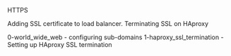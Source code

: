 HTTPS

Adding SSL certificate to load balancer.
Terminating SSL on HAproxy

0-world_wide_web - configuring sub-domains
1-haproxy_ssl_termination - Setting up HAproxy SSL termination
